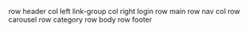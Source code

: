 row header
    col left link-group
    col right login
row main
    row nav
        col 
    row carousel
    row category
row body
row footer